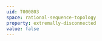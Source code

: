 ```yaml
---
uid: T000803
space: rational-sequence-topology
property: extremally-disconnected
value: false
---
```

